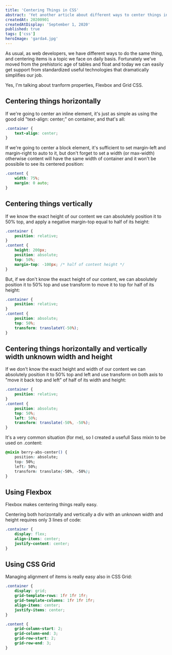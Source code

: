 ```yaml
---
title: 'Centering Things in CSS'
abstract: 'Yet another article about different ways to center things in CSS: position absolute + translate, Flexbox, CSS Grid.'
createdAt: 20200901
createdAtDisplay: 'September 1, 2020'
published: true
tags: ['css']
heroImage: 'garda4.jpg'
---
```


As usual, as web developers, we have different ways to do the same thing, and centering items is a topic we face on daily basis. Fortunately we've moved from the prehistoric age of tables and float and today we can easily get support from standardized useful technologies that dramatically simplifies our job.

Yes, I'm talking about tranform properties, Flexbox and Grid CSS.

## Centering things horizontally

If we're going to center an inline element, it's just as simple as using the good old "text-align: center;" on container, and that's all:

```css
.container {
    text-align: center;
}
```

If we're going to center a block element, it's sufficient to set margin-left and margin-right to auto to it, but don't forget to set a width (or max-width) otherwise content will have the same width of container and it won't be possibile to see its centered position:

```css
.content {
    width: 75%;
    margin: 0 auto;
}
```

## Centering things vertically

If we know the exact height of our content we can absolutely position it to 50% top, and apply a negative margin-top equal to half of its height:

```css
.container {
    position: relative;
}
.content {
    height: 200px;
    position: absolute;
    top: 50%;
    margin-top: -100px; /* half of content height */
}
```

But, if we don't know the exact height of our content, we can absolutely position it to 50% top and use transform to move it to top for half of its height:

```css
.container {
    position: relative;
}
.content {
    position: absolute;
    top: 50%;
    transform: translateY(-50%);
}
```

## Centering things horizontally and vertically width unknown width and height

If we don't know the exact height and width of our content we can absolutely position it to 50% top and left and use transform on both axis to "move it back top and left" of half of its width and height:

```css
.container {
    position: relative;
}
.content {
    position: absolute;
    top: 50%;
    left: 50%;
    transform: translate(-50%, -50%);
}
```

It's a very common situation (for me), so I created a usefull Sass mixin to be used on .content:

```css
@mixin berry-abs-center() {
    position: absolute;
    top: 50%;
    left: 50%;
    transform: translate(-50%, -50%);
}
```

## Using Flexbox

Flexbox makes centering things really easy.

Centering both horizontally and vertically a div with an unknown width and height requires only 3 lines of code:

```css
.container {
    display: flex;
    align-items: center;
    justify-content: center;
}
```

## Using CSS Grid

Managing alignment of items is really easy also in CSS Grid:

```css
.container {
    display: grid;
    grid-template-rows: 1fr 1fr 1fr;
    grid-template-columns: 1fr 1fr 1fr;
    align-items: center;
    justify-items: center;
}

.content {
    grid-column-start: 2;
    grid-column-end: 3;
    grid-row-start: 2;
    grid-row-end: 3;
}
```
